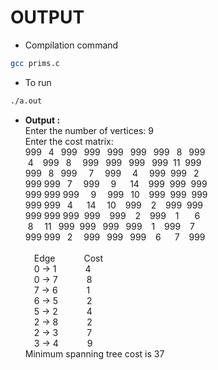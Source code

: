 # OUTPUT

- Compilation command
```bash
gcc prims.c
```
- To run
```bash
./a.out
```
- **Output :**\
Enter the number of vertices: 9\
Enter the cost matrix: \
999 &ensp;4 &ensp;999 &ensp;999 &ensp;999 &ensp;999 &ensp;999 &ensp;8 &ensp;999\
&nbsp;4 &ensp; 999 &ensp;8 &ensp;&ensp;999 &ensp;999 &ensp;999 &ensp;999 &nbsp;11 &nbsp;999\
999 &ensp;8 &ensp;999 &ensp;&nbsp; 7 &emsp;999 &emsp;4 &emsp;999 &nbsp;999 &ensp;2\
999&nbsp;999 &ensp;7 &emsp;999 &emsp;9 &emsp;&nbsp;14 &ensp; 999 &nbsp;999 &nbsp;999\
999&nbsp;999&nbsp;999 &nbsp;&ensp; 9 &emsp;999 &ensp;10 &ensp; 999 &nbsp;999 &nbsp;999\
999&nbsp;999 &ensp;4 &ensp;&ensp; 14 &emsp;10 &ensp; 999 &ensp; 2 &ensp; 999 &nbsp;999\
999&nbsp;999&nbsp;999 &nbsp;999 &ensp; 999 &ensp; 2 &ensp; 999 &ensp; 1 &emsp;&ensp;6\
&nbsp;8 &emsp;11 &ensp;999 &nbsp;999 &ensp;999 &ensp;999 &ensp; 1 &ensp; 999 &ensp; 7\
999&nbsp;999 &ensp;2 &emsp;999 &ensp;999 &ensp;999 &ensp; 6 &emsp;&nbsp;7 &ensp; 999\
\
&emsp;Edge &emsp;&emsp;&emsp;Cost \
&emsp;0 -> 1 &emsp;&emsp;&emsp;4\
&emsp;0 -> 7 &emsp;&emsp;&emsp;8\
&emsp;7 -> 6 &emsp;&emsp;&emsp;1\
&emsp;6 -> 5 &emsp;&emsp;&emsp;2\
&emsp;5 -> 2 &emsp;&emsp;&emsp;4\
&emsp;2 -> 8 &emsp;&emsp;&emsp;2\
&emsp;2 -> 3 &emsp;&emsp;&emsp;7\
&emsp;3 -> 4 &emsp;&emsp;&emsp;9\
Minimum spanning tree cost is 37

